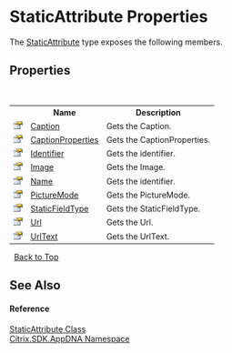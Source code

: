 # StaticAttribute Properties
 

The <a href="ca26c86a-f839-ddc9-93c2-3ab8a05b5bb2">StaticAttribute</a> type exposes the following members.


## Properties
&nbsp;<table><tr><th></th><th>Name</th><th>Description</th></tr><tr><td>![Public property](media/pubproperty.gif "Public property")</td><td><a href="6680ea7a-f0ef-d0f7-8234-5fc20274e50b">Caption</a></td><td>
Gets the Caption.</td></tr><tr><td>![Public property](media/pubproperty.gif "Public property")</td><td><a href="9fb7799a-1702-1923-33e3-fb33ce4a64f7">CaptionProperties</a></td><td>
Gets the CaptionProperties.</td></tr><tr><td>![Public property](media/pubproperty.gif "Public property")</td><td><a href="6e77fa11-7284-9aa1-3b77-5cea9ca8baa1">Identifier</a></td><td>
Gets the identifier.</td></tr><tr><td>![Public property](media/pubproperty.gif "Public property")</td><td><a href="4bbde8e5-8fd9-5771-74b0-aa98b87f846c">Image</a></td><td>
Gets the Image.</td></tr><tr><td>![Public property](media/pubproperty.gif "Public property")</td><td><a href="6f2f6600-8e0e-656f-bb9a-e02eacd28006">Name</a></td><td>
Gets the identifier.</td></tr><tr><td>![Public property](media/pubproperty.gif "Public property")</td><td><a href="6472c450-b8c5-0825-6f57-32e3dee4a2d1">PictureMode</a></td><td>
Gets the PictureMode.</td></tr><tr><td>![Public property](media/pubproperty.gif "Public property")</td><td><a href="d6684b31-190a-3da1-bd98-e7077f4e45bd">StaticFieldType</a></td><td>
Gets the StaticFieldType.</td></tr><tr><td>![Public property](media/pubproperty.gif "Public property")</td><td><a href="ac8f0203-3ee4-b511-ac48-23684a198ea5">Url</a></td><td>
Gets the Url.</td></tr><tr><td>![Public property](media/pubproperty.gif "Public property")</td><td><a href="051b4a5f-4b9e-9091-2d43-9c3270ebc6be">UrlText</a></td><td>
Gets the UrlText.</td></tr></table>&nbsp;
<a href="#staticattribute-properties">Back to Top</a>

## See Also


#### Reference
<a href="ca26c86a-f839-ddc9-93c2-3ab8a05b5bb2">StaticAttribute Class</a><br /><a href="fe2d265b-410b-8b11-1eb4-a790e0b062bf">Citrix.SDK.AppDNA Namespace</a><br />